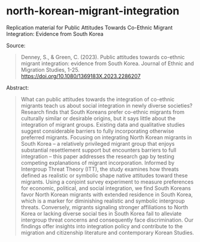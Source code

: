 # north-korean-migrant-integration
Replication material for Public Attitudes Towards Co-Ethnic Migrant Integration: Evidence from South Korea

Source:
>Denney, S., & Green, C. (2023). Public attitudes towards co-ethnic migrant integration: evidence from South Korea. Journal of Ethnic and Migration Studies, 1-25. https://doi.org/10.1080/1369183X.2023.2286207

Abstract:
>What can public attitudes towards the integration of co-ethnic migrants teach us about social integration in newly diverse societies? Research finds that South Koreans prefer co-ethnic migrants from culturally similar or desirable origins, but it says little about the integration of migrant groups. Existing data and qualitative studies suggest considerable barriers to fully incorporating otherwise preferred migrants. Focusing on integrating North Korean migrants in South Korea – a relatively privileged migrant group that enjoys substantial resettlement support but encounters barriers to full integration – this paper addresses the research gap by testing competing explanations of migrant incorporation. Informed by Intergroup Threat Theory (ITT), the study examines how threats defined as realistic or symbolic shape native attitudes toward these migrants. Using a conjoint survey experiment to measure preferences for economic, political, and social integration, we find South Koreans favor North Korean migrants with extended residence in South Korea, which is a marker for diminishing realistic and symbolic intergroup threats. Conversely, migrants signaling stronger affiliations to North Korea or lacking diverse social ties in South Korea fail to alleviate intergroup threat concerns and consequently face discrimination. Our findings offer insights into integration policy and contribute to the migration and citizenship literature and contemporary Korean Studies.
